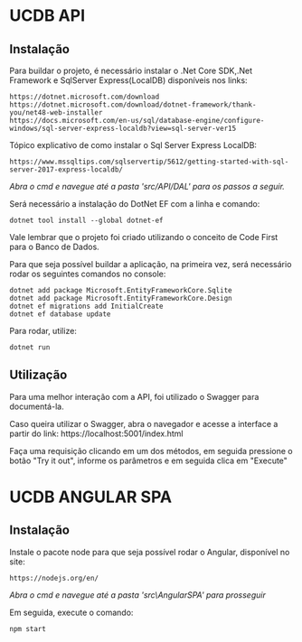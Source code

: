 # UCDB API

## Instalação
Para buildar o projeto, é necessário instalar o .Net Core SDK,.Net Framework e SqlServer Express(LocalDB) disponíveis nos links:
````
https://dotnet.microsoft.com/download
https://dotnet.microsoft.com/download/dotnet-framework/thank-you/net48-web-installer
https://docs.microsoft.com/en-us/sql/database-engine/configure-windows/sql-server-express-localdb?view=sql-server-ver15
````

Tópico explicativo de como instalar o Sql Server Express LocalDB:
```
https://www.mssqltips.com/sqlservertip/5612/getting-started-with-sql-server-2017-express-localdb/
```

*Abra o cmd e navegue até a pasta 'src/API/DAL' para os passos a seguir.*

Será necessário a instalação do DotNet EF com a linha e comando:
```
dotnet tool install --global dotnet-ef
````

Vale lembrar que o projeto foi criado utilizando o conceito de Code First para o Banco de Dados.

Para que seja possível buildar a aplicação, na primeira vez, será necessário rodar os seguintes comandos no console: 
````
dotnet add package Microsoft.EntityFrameworkCore.Sqlite
dotnet add package Microsoft.EntityFrameworkCore.Design
dotnet ef migrations add InitialCreate
dotnet ef database update
````

Para rodar, utilize:
```
dotnet run
```

## Utilização
Para uma melhor interação com a API, foi utilizado o Swagger para documentá-la.

Caso queira utilizar o Swagger, abra o navegador e acesse a interface a partir do link: https://localhost:5001/index.html

Faça uma requisição clicando em um dos métodos, em seguida pressione o botão "Try it out", informe os parâmetros e em seguida clica em "Execute"

# UCDB ANGULAR SPA

## Instalação
Instale o pacote node para que seja possível rodar o Angular, disponível no site:
```
https://nodejs.org/en/
```

*Abra o cmd e navegue até a pasta 'src\AngularSPA' para prosseguir*

Em seguida, execute o comando:
```
npm start
```
